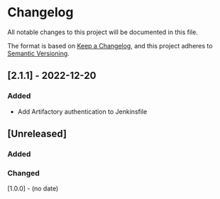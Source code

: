 # Changelog

All notable changes to this project will be documented in this file.

The format is based on [Keep a Changelog](https://keepachangelog.com/en/1.0.0/),
and this project adheres to [Semantic Versioning](https://semver.org/spec/v2.0.0.html).

## [2.1.1] - 2022-12-20
### Added
- Add Artifactory authentication to Jenkinsfile

## [Unreleased]

### Added

### Changed

[1.0.0] - (no date)
